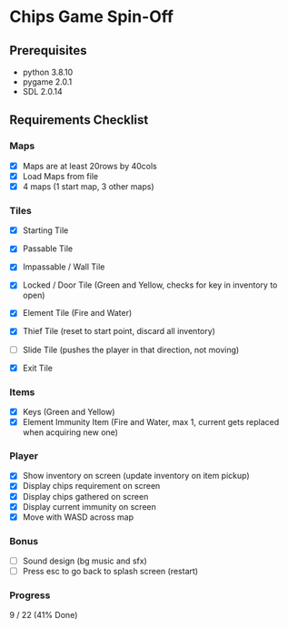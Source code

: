 # Chips Game Spin-Off

## Prerequisites

- python 3.8.10
- pygame 2.0.1
- SDL 2.0.14

## Requirements Checklist

### Maps
- [x] Maps are at least 20rows by 40cols
- [x] Load Maps from file
- [x] 4 maps (1 start map, 3 other maps)

### Tiles
- [x] Starting Tile 
- [x] Passable Tile 
- [x] Impassable / Wall Tile
- [x] Locked / Door Tile (Green and Yellow, checks for key in inventory to open)
- [x] Element Tile (Fire and Water)
- [x] Thief Tile (reset to start point, discard all inventory)
- [ ] Slide Tile (pushes the player in that direction, not moving)
- [x] Exit Tile


### Items
- [x] Keys (Green and Yellow)
- [x] Element Immunity Item (Fire and Water, max 1, current gets replaced when acquiring new one)

### Player
- [x] Show inventory on screen (update inventory on item pickup)
- [x] Display chips requirement on screen
- [x] Display chips gathered on screen
- [x] Display current immunity on screen
- [x] Move with WASD across map

### Bonus
- [ ] Sound design (bg music and sfx)
- [ ] Press esc to go back to splash screen (restart)

### Progress
9 / 22 (41% Done)

